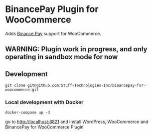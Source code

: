 # BinancePay Plugin for WooCommerce

Adds [Binance Pay](https://pay.binance.com/en) support for WooCommerce.

## WARNING: Plugin work in progress, and only operating in sandbox mode for now

## Development
```
git clone git@github.com:Stuff-Technologies-Inc/binancepay-for-woocommerce.git
```

### Local development with Docker
```
docker-compose up -d
```
go to [http://localhost:8821]() and install WordPress, WooCommerce and BinancePay for WooCommerce Plugin

